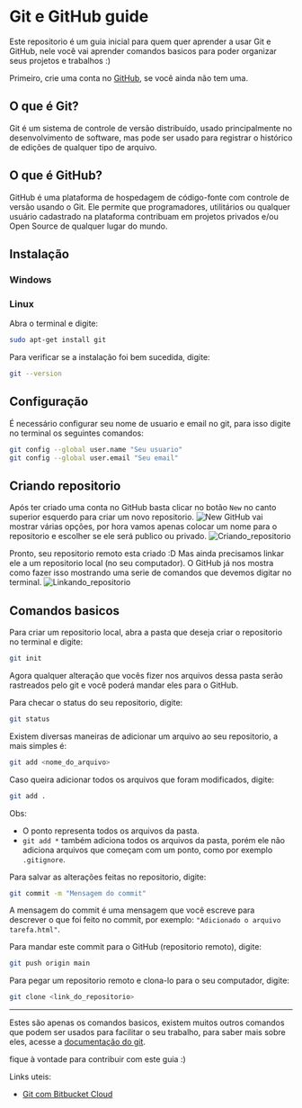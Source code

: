 # Git e GitHub guide

Este repositorio é um guia inicial para quem quer aprender a usar Git e GitHub, nele você vai aprender comandos basicos para poder organizar seus projetos e trabalhos :)

Primeiro, crie uma conta no [GitHub](https://github.com/signup), se você ainda não tem uma.

## O que é Git?

Git é um sistema de controle de versão distribuído, usado principalmente no desenvolvimento de software, mas pode ser usado para registrar o histórico de edições de qualquer tipo de arquivo.

## O que é GitHub?

GitHub é uma plataforma de hospedagem de código-fonte com controle de versão usando o Git. Ele permite que programadores, utilitários ou qualquer usuário cadastrado na plataforma contribuam em projetos privados e/ou Open Source de qualquer lugar do mundo.

## Instalação

### Windows

<!-- TODO -->

### Linux

Abra o terminal e digite:

```bash
sudo apt-get install git
```
Para verificar se a instalação foi bem sucedida, digite:

```bash
git --version
```

## Configuração

É necessário configurar seu nome de usuario e email no git, para isso digite no terminal os seguintes comandos:

```bash
git config --global user.name "Seu usuario"
git config --global user.email "Seu email"
```

## Criando repositorio

Após ter criado uma conta no GitHub basta clicar no botão `` New `` no canto superior esquerdo para criar um novo repositorio.
![New](Screenshot_2.png)
GitHub vai mostrar várias opções, por hora vamos apenas colocar um nome para o repositorio e escolher se ele será publico ou privado.
![Criando_repositorio](Screenshot_3.png)

Pronto, seu repositorio remoto esta criado :D
Mas ainda precisamos linkar ele a um repositorio local (no seu computador). O GitHub já nos mostra como fazer isso mostrando uma serie de comandos que devemos digitar no terminal.
![Linkando_repositorio](Screenshot_4.png)

## Comandos basicos

Para criar um repositorio local, abra a pasta que deseja criar o repositorio no terminal e digite:

```bash
git init
```

Agora qualquer alteração que vocês fizer nos arquivos dessa pasta serão rastreados pelo git e você poderá mandar eles para o GitHub.

Para checar o status do seu repositorio, digite:

```bash
git status
```
Existem diversas maneiras de adicionar um arquivo ao seu repositorio, a mais simples é:

```bash
git add <nome_do_arquivo>
```
Caso queira adicionar todos os arquivos que foram modificados, digite:

```bash
git add .
```
Obs:
- O ponto representa todos os arquivos da pasta.
- `` git add * `` também adiciona todos os arquivos da pasta, porém ele não adiciona arquivos que começam com um ponto, como por exemplo `` .gitignore ``.

Para salvar as alterações feitas no repositorio, digite:

```bash
git commit -m "Mensagem do commit"
```
A mensagem do commit é uma mensagem que você escreve para descrever o que foi feito no commit, por exemplo: `` "Adicionado o arquivo tarefa.html" ``.

Para mandar este commit para o GitHub (repositorio remoto), digite:

```bash
git push origin main
```

Para pegar um repositorio remoto e clona-lo para o seu computador, digite:

```bash
git clone <link_do_repositorio>
```
<!-- add image about the link here -->

___
Estes são apenas os comandos basicos, existem muitos outros comandos que podem ser usados para facilitar o seu trabalho, para saber mais sobre eles, acesse a [documentação do git](https://git-scm.com/docs).

fique à vontade para contribuir com este guia :)

Links uteis:
- [Git com Bitbucket Cloud](https://www.atlassian.com/br/git/tutorials/learn-git-with-bitbucket-cloud)
